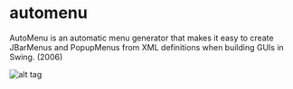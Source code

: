 # automenu
AutoMenu is an automatic menu generator that makes it easy to create JBarMenus and PopupMenus from XML definitions when building GUIs in Swing. (2006)

![alt tag](https://github.com/rubentrancoso/automenu/blob/develop/www/svn.png)
